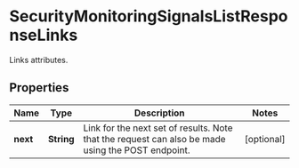 

# SecurityMonitoringSignalsListResponseLinks

Links attributes.
## Properties

Name | Type | Description | Notes
------------ | ------------- | ------------- | -------------
**next** | **String** | Link for the next set of results. Note that the request can also be made using the POST endpoint. |  [optional]



